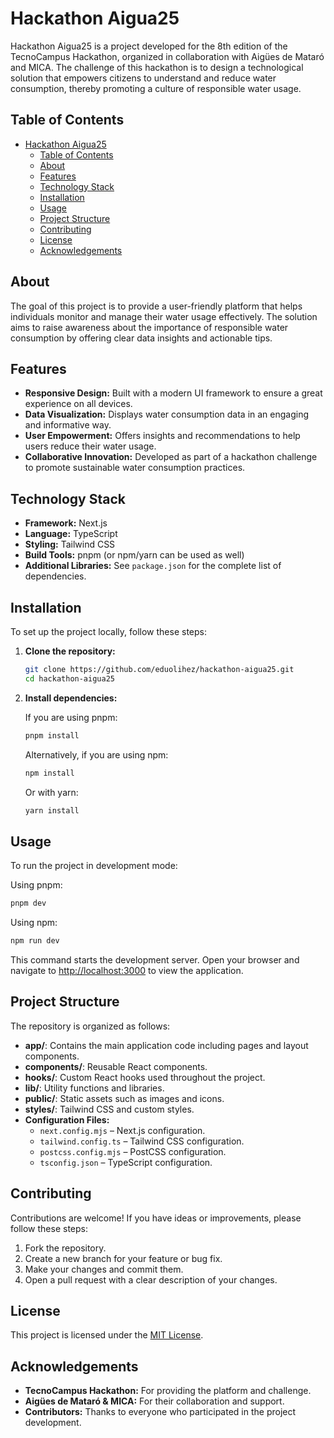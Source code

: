 # Hackathon Aigua25

Hackathon Aigua25 is a project developed for the 8th edition of the TecnoCampus Hackathon, organized in collaboration with Aigües de Mataró and MICA. The challenge of this hackathon is to design a technological solution that empowers citizens to understand and reduce water consumption, thereby promoting a culture of responsible water usage.

## Table of Contents

- [Hackathon Aigua25](#hackathon-aigua25)
  - [Table of Contents](#table-of-contents)
  - [About](#about)
  - [Features](#features)
  - [Technology Stack](#technology-stack)
  - [Installation](#installation)
  - [Usage](#usage)
  - [Project Structure](#project-structure)
  - [Contributing](#contributing)
  - [License](#license)
  - [Acknowledgements](#acknowledgements)

## About

The goal of this project is to provide a user-friendly platform that helps individuals monitor and manage their water usage effectively. The solution aims to raise awareness about the importance of responsible water consumption by offering clear data insights and actionable tips.

## Features

- **Responsive Design:** Built with a modern UI framework to ensure a great experience on all devices.
- **Data Visualization:** Displays water consumption data in an engaging and informative way.
- **User Empowerment:** Offers insights and recommendations to help users reduce their water usage.
- **Collaborative Innovation:** Developed as part of a hackathon challenge to promote sustainable water consumption practices.

## Technology Stack

- **Framework:** Next.js
- **Language:** TypeScript
- **Styling:** Tailwind CSS
- **Build Tools:** pnpm (or npm/yarn can be used as well)
- **Additional Libraries:** See `package.json` for the complete list of dependencies.

## Installation

To set up the project locally, follow these steps:

1. **Clone the repository:**

   ```bash
   git clone https://github.com/eduolihez/hackathon-aigua25.git
   cd hackathon-aigua25
   ```

2. **Install dependencies:**

   If you are using pnpm:
   ```bash
   pnpm install
   ```
   Alternatively, if you are using npm:
   ```bash
   npm install
   ```
   Or with yarn:
   ```bash
   yarn install
   ```

## Usage

To run the project in development mode:

Using pnpm:
```bash
pnpm dev
```

Using npm:
```bash
npm run dev
```

This command starts the development server. Open your browser and navigate to [http://localhost:3000](http://localhost:3000) to view the application.

## Project Structure

The repository is organized as follows:

- **app/**: Contains the main application code including pages and layout components.
- **components/**: Reusable React components.
- **hooks/**: Custom React hooks used throughout the project.
- **lib/**: Utility functions and libraries.
- **public/**: Static assets such as images and icons.
- **styles/**: Tailwind CSS and custom styles.
- **Configuration Files:**  
  - `next.config.mjs` – Next.js configuration.
  - `tailwind.config.ts` – Tailwind CSS configuration.
  - `postcss.config.mjs` – PostCSS configuration.
  - `tsconfig.json` – TypeScript configuration.

## Contributing

Contributions are welcome! If you have ideas or improvements, please follow these steps:

1. Fork the repository.
2. Create a new branch for your feature or bug fix.
3. Make your changes and commit them.
4. Open a pull request with a clear description of your changes.

## License

This project is licensed under the [MIT License](LICENSE).

## Acknowledgements

- **TecnoCampus Hackathon:** For providing the platform and challenge.
- **Aigües de Mataró & MICA:** For their collaboration and support.
- **Contributors:** Thanks to everyone who participated in the project development.